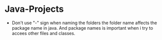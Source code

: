 # Java-Projects

- Don't use "-" sign when naming the folders the folder name affects the package name in java. And package names is important when i try to accees other files and classes.
